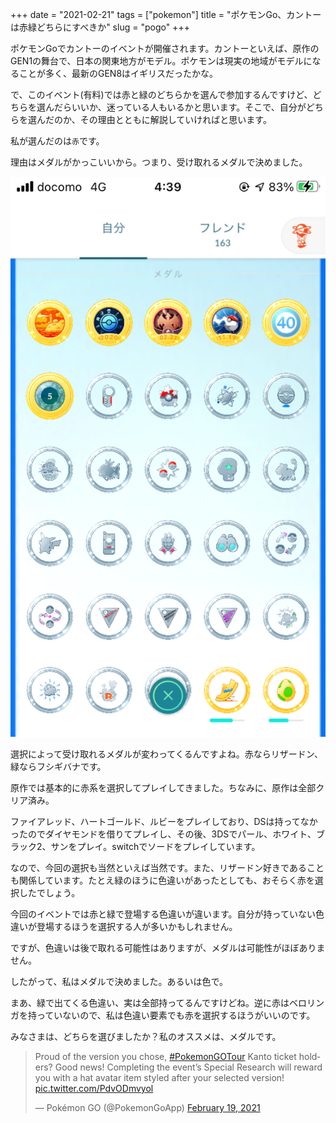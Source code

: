+++
date = "2021-02-21"
tags = ["pokemon"]
title = "ポケモンGo、カントーは赤緑どちらにすべきか"
slug = "pogo"
+++

ポケモンGoでカントーのイベントが開催されます。カントーといえば、原作のGEN1の舞台で、日本の関東地方がモデル。ポケモンは現実の地域がモデルになることが多く、最新のGEN8はイギリスだったかな。

で、このイベント(有料)では赤と緑のどちらかを選んで参加するんですけど、どちらを選んだらいいか、迷っている人もいるかと思います。そこで、自分がどちらを選んだのか、その理由とともに解説していければと思います。

私が選んだのは`赤`です。

理由はメダルがかっこいいから。つまり、受け取れるメダルで決めました。

![](https://raw.githubusercontent.com/syui/img/master/other/pokemongo_20210219_0000.png)

選択によって受け取れるメダルが変わってくるんですよね。赤ならリザードン、緑ならフシギバナです。

原作では基本的に赤系を選択してプレイしてきました。ちなみに、原作は全部クリア済み。

ファイアレッド、ハートゴールド、ルビーをプレイしており、DSは持ってなかったのでダイヤモンドを借りてプレイし、その後、3DSでパール、ホワイト、ブラック2、サンをプレイ。switchでソードをプレイしています。

なので、今回の選択も当然といえば当然です。また、リザードン好きであることも関係しています。たとえ緑のほうに色違いがあったとしても、おそらく赤を選択したでしょう。

今回のイベントでは赤と緑で登場する色違いが違います。自分が持っていない色違いが登場するほうを選択する人が多いかもしれません。

ですが、色違いは後で取れる可能性はありますが、メダルは可能性がほぼありません。

したがって、私はメダルで決めました。あるいは色で。

まあ、緑で出てくる色違い、実は全部持ってるんですけどね。逆に赤はベロリンガを持っていないので、私は色違い要素でも赤を選択するほうがいいのです。

みなさまは、どちらを選びましたか？私のオススメは、メダルです。

<blockquote class="twitter-tweet"><p lang="en" dir="ltr">Proud of the version you chose, <a href="https://twitter.com/hashtag/PokemonGOTour?src=hash&amp;ref_src=twsrc%5Etfw">#PokemonGOTour</a> Kanto ticket holders? Good news! Completing the event’s Special Research will reward you with a hat avatar item styled after your selected version! <a href="https://t.co/PdvODmvyol">pic.twitter.com/PdvODmvyol</a></p>&mdash; Pokémon GO (@PokemonGoApp) <a href="https://twitter.com/PokemonGoApp/status/1362711020645601283?ref_src=twsrc%5Etfw">February 19, 2021</a></blockquote> <script async src="https://platform.twitter.com/widgets.js" charset="utf-8"></script>
